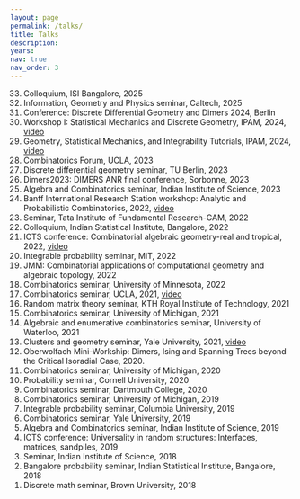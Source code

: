 ```yaml
---
layout: page
permalink: /talks/
title: Talks
description: 
years: 
nav: true
nav_order: 3
---
```


<ol reversed>
<li>Colloquium, ISI Bangalore, 2025 </li>
<li>Information, Geometry and Physics seminar, Caltech, 2025 </li>
<li>Conference: Discrete Differential Geometry and Dimers 2024, Berlin </li>
<li>Workshop I: Statistical Mechanics and Discrete Geometry, IPAM, 2024,  <a href="https://www.youtube.com/watch?v=gIrvEMnSzkM">video</a></li>
<li>Geometry, Statistical Mechanics, and Integrability Tutorials, IPAM, 2024,  <a href="https://www.youtube.com/watch?v=IGP9meEIjpc&t=3550s">video</a></li>
<li>Combinatorics Forum, UCLA, 2023 </li>
<li>Discrete differential geometry seminar, TU Berlin, 2023</li>
<li>Dimers2023: DIMERS ANR final conference, Sorbonne, 2023</li>
<li>Algebra and Combinatorics seminar, Indian Institute of Science, 2023</li>
<li>Banff International Research Station workshop: Analytic and Probabilistic Combinatorics, 2022, <a href="https://www.birs.ca/events/2022/5-day-workshops/22w5004/videos/watch/202211171433-George.html">video</a></li>
<li>Seminar, Tata Institute of Fundamental Research-CAM, 2022</li>
<li>Colloquium, Indian Statistical Institute, Bangalore, 2022</li>
<li>ICTS conference: Combinatorial algebraic geometry-real and tropical, 2022, <a href="https://www.youtube.com/watch?v=tccmW_b9afQ&amp;ab_channel=InternationalCentreforTheoreticalSciences">video</a> </li>
<li>Integrable probability seminar, MIT, 2022</li>
<li>JMM: Combinatorial applications of computational geometry and algebraic topology, 2022</li>
<li>Combinatorics seminar, University of Minnesota, 2022</li>
<li>Combinatorics seminar, UCLA, 2021, <a href="https://www.youtube.com/watch?v=t0mFyJK1k1k&amp;ab_channel=UCLACombinatoricsSeminar">video</a> </li>
<li>Random matrix theory seminar, KTH Royal Institute of Technology, 2021</li>
<li>Combinatorics seminar, University of Michigan, 2021</li>
<li>Algebraic and enumerative combinatorics seminar, University of Waterloo, 2021</li>
<li>Clusters and geometry seminar, Yale University, 2021, <a href="https://drive.google.com/file/d/1gdcItx4hFgJ1TkDOWPdXfM8JJLuynMG5/view">video</a></li>
<li>Oberwolfach Mini-Workship: Dimers, Ising and Spanning Trees beyond the Critical Isoradial Case, 2020.</li>
<li>Combinatorics seminar, University of Michigan, 2020</li>
<li>Probability seminar, Cornell University, 2020</li>
<li>Combinatorics seminar, Dartmouth College, 2020</li>
<li>Combinatorics seminar, University of Michigan, 2019</li>
<li>Integrable probability seminar, Columbia University, 2019</li>
<li>Combinatorics seminar, Yale University, 2019</li>
<li>Algebra and Combinatorics seminar, Indian Institute of Science, 2019</li>
<li>ICTS conference: Universality in random structures: Interfaces, matrices, sandpiles, 2019</li>
<li>Seminar, Indian Institute of Science, 2018</li>
<li>Bangalore probability seminar, Indian Statistical Institute, Bangalore, 2018</li>
<li>Discrete math seminar, Brown University, 2018</li>
</ol>